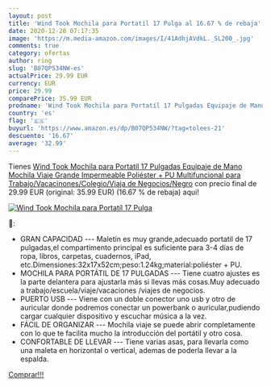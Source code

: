 ```yaml
---
layout: post
title: 'Wind Took Mochila para Portatíl 17 Pulga al 16.67 % de rebaja'
date: 2020-12-28 07:17:35
image: 'https://m.media-amazon.com/images/I/41AdhjAVdkL._SL200_.jpg'
comments: true
category: ofertas
author: ring
slug: 'B07QP534NW-es'
actualPrice: 29.99 EUR
currency: EUR
price: 29.99
comparePrice: 35.99 EUR
prodname: 'Wind Took Mochila para Portatíl 17 Pulgadas Equipaje de Mano Mochila Viaje Grande Impermeable Poliéster + PU Multifuncional para Trabajo/Vacacinones/Colegio/Viaja de Negocios/Negro'
country: 'es'
flag: '🇪🇸'
buyurl: 'https://www.amazon.es/dp/B07QP534NW/?tag=tolees-21'
descuento: '16.67'
average: '32.99'
---
```


Tienes [Wind Took Mochila para Portatíl 17 Pulgadas Equipaje de Mano Mochila Viaje Grande Impermeable Poliéster + PU Multifuncional para Trabajo/Vacacinones/Colegio/Viaja de Negocios/Negro](https://www.amazon.es/dp/B07QP534NW/?tag=tolees-21) con precio final de  29.99 EUR (original: 35.99 EUR) (16.67 %  de rebaja) aqui!

[![Wind Took Mochila para Portatíl 17 Pulga](https://m.media-amazon.com/images/I/41AdhjAVdkL._SL200_.jpg)](https://www.amazon.es/dp/B07QP534NW/?tag=tolees-21)

🔎:

- GRAN CAPACIDAD --- Maletín es muy grande,adecuado portatil de 17 pulgadas,el compartimento principal es suficiente para 3-4 días de ropa, libros, carpetas, cuadernos, iPad, etc.Dimensiones:32x17x52cm;peso:1.24kg;material:poliéster + PU.
- MOCHILA PARA PORTÁTIL DE 17 PULGADAS --- Tiene cuatro ajustes es la parte delantera para ajustarla más si llevas más cosas.Muy adecuado a trabajo/escuela/viaje/vacaciones /viajes de negocios.
- PUERTO USB --- Viene con un doble conector uno usb y otro de auricular donde podremos conectar un powerbank o auricular,pudiendo cargar cualquier dispositivo y escuchar música a la vez.
- FÁCIL DE ORGANIZAR --- Mochila viaje se puede abrir completamente con lo que te facilita mucho la introducción del portátil y otro cosa.
- CONFORTABLE DE LLEVAR --- Tiene varias asas, para llevarla como una maleta en horizontal o vertical, ademas de poderla llevar a la espalda.

[Comprar!!!](https://www.amazon.es/dp/B07QP534NW/?tag=tolees-21)
